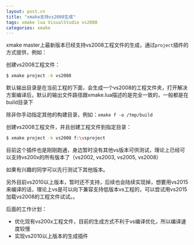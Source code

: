 ```yaml
---
layout: post.cn
title: "xmake支持vs2008生成"
tags: xmake lua VisualStudio vs2008
categories: xmake
---
```


xmake master上最新版本已经支持vs2008工程文件的生成，通过`project`插件的方式提供，例如：

创建vs2008工程文件：

```bash
$ xmake project -k vs2008
```

默认输出目录是在当前工程的下面，会生成一个vs2008的工程文件夹，打开解决方案编译后，默认的输出文件路径跟xmake.lua描述的是完全一致的，一般都是在build目录下

除非你手动指定其他的构建目录，例如：`xmake f -o /tmp/build`

创建vs2008工程文件，并且创建工程文件到指定目录：

```bash
$ xmake project -k vs2008 f:\vsproject
```

目前这个插件也是刚刚跑通，身边暂时没有其他vs版本可供测试，理论上已经可以支持vs200x的所有版本了（vs2002, vs2003, vs2005, vs2008）

如果有兴趣的同学可以先行测试下其他版本。

另外目前vs2010以上版本，暂时还不支持，后续也会陆续实现掉，想要用vs2015来编译的话，理论上vs是可以向下兼容支持低版本vs工程的，可以尝试用vs2015加载vs2008的工程文件试试。。





后面的工作计划：

* 优化现有vs200x工程文件，目前的生成方式不利于vs编译优化，所以编译速度较慢
* 实现vs2010以上版本的生成插件
